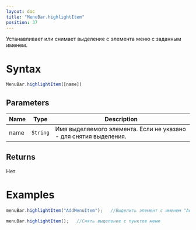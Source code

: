 ```yaml
---
layout: doc
title: "MenuBar.highlightItem"
position: 37
---
```


Устанавливает или снимает выделение с элемента меню с заданным именем.

# Syntax

```js
MenuBar.highlightItem([name])
```

## Parameters

Name|Type|Description
----|----------|---------
name|`String`|Имя выделяемого элемента. Если не указано - для снятия выделения.

## Returns

Нет

# Examples

```js
menuBar.highlightItem("AddMenuItem");   //Выделить элемент с именем "AddMenuItem"

menuBar.highlightItem();   //Снять выделение с пунктов меню
```


